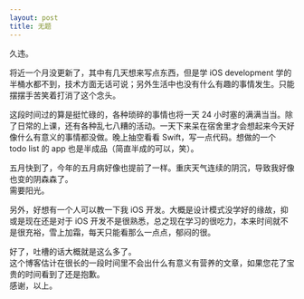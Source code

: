 ```yaml
---
layout: post
title: 无题
---
```


久违。  

将近一个月没更新了，其中有几天想来写点东西，但是学 iOS development 学的半桶水都不到，技术方面无话可说；另外生活中也没有什么有趣的事情发生。只能摆摆手苦笑着打消了这个念头。  

这段时间过的算是挺忙碌的，各种琐碎的事情也将一天 24 小时塞的满满当当。除了日常的上课，还有各种乱七八糟的活动。一天下来呆在宿舍里才会想起来今天好像什么有意义的事情都没做。晚上抽空看看 Swift，写一点代码。想做的一个 todo list 的 app 也是半成品（简直半成的可以，笑）。   

五月快到了，今年的五月病好像也提前了一样。重庆天气连续的阴沉，导致我好像也变的阴森森了。  
需要阳光。   

另外，好想有一个人可以教一下我 iOS 开发。大概是设计模式没学好的缘故，抑或是现在还是对于 iOS 开发不是很熟悉，总之现在学习的很吃力，本来时间就不是很充裕，雪上加霜，每天只能看那么一点点，郁闷的很。  

好了，吐槽的话大概就是这么多了。  
这个博客估计在很长的一段时间里不会出什么有意义有营养的文章，如果您花了宝贵的时间看到了还是抱歉。  
感谢，以上。  
